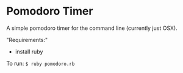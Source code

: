 # Pomodoro Timer
A simple pomodoro timer for the command line (currently just OSX).

"Requirements:"
* install ruby

To run:
    `$ ruby pomodoro.rb`
